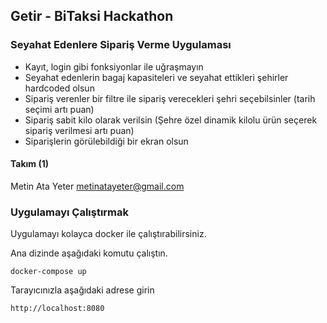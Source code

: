 ## Getir - BiTaksi Hackathon

### Seyahat Edenlere Sipariş Verme Uygulaması

* Kayıt, login gibi fonksiyonlar ile uğraşmayın
* Seyahat edenlerin bagaj kapasiteleri ve seyahat ettikleri şehirler hardcoded olsun
* Sipariş verenler bir filtre ile sipariş verecekleri şehri seçebilsinler (tarih seçimi artı puan)
* Sipariş sabit kilo olarak verilsin (Şehre özel dinamik kilolu ürün seçerek sipariş verilmesi artı puan)
* Siparişlerin görülebildiği bir ekran olsun

#### Takım (1)
Metin Ata Yeter <metinatayeter@gmail.com>

### Uygulamayı Çalıştırmak

Uygulamayı kolayca docker ile çalıştırabilirsiniz.

Ana dizinde aşağıdaki komutu çalıştın.

```
docker-compose up
```

Tarayıcınızla aşağıdaki adrese girin

```
http://localhost:8080
```




